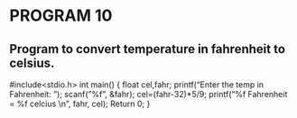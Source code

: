 ﻿



# PROGRAM 10
## Program to convert temperature in fahrenheit to celsius.
 #include<stdio.h>
 int main()
 {
float cel,fahr;
printf(“Enter the temp in Fahrenheit: ”);
scanf(”%f”, &fahr);
cel=(fahr-32)*5/9;
printf(“%f Fahrenheit = %f celcius \n”, fahr, cel);
Return 0;
}

